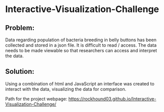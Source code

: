 # Interactive-Visualization-Challenge

## Problem:
Data regarding population of bacteria breeding in belly buttons has been collected and stored in a json file.  It is difficult to read / access.  The data needs to be made viewable so that researchers can access and interpret the data.

## Solution:
Using a combination of html and JavaScript an interface was created to interact with the data, visualizing the data for comparison.

Path for the project webpage:   https://rockhound03.github.io/Interactive-Visualization-Challenge/
